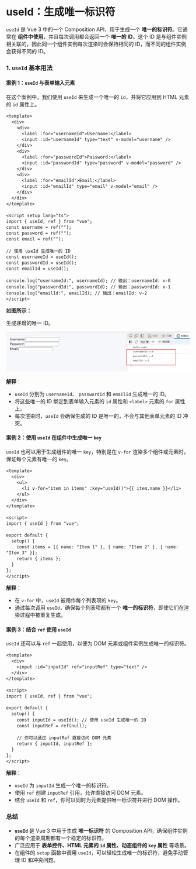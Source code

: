 # useId：生成唯一标识符

`useId` 是 Vue 3 中的一个 Composition API，用于生成一个 **唯一的标识符**。它通常在 **组件中使用**，并且每次调用都会返回一个 **唯一的 ID**。这个 ID 是与组件实例相关联的，因此同一个组件实例每次渲染时会保持相同的 ID，而不同的组件实例会获得不同的 ID。

### 1. `useId` 基本用法

#### 案例 1：`useId` 与表单输入元素

在这个案例中，我们使用 `useId` 来生成一个唯一的 `id`，并将它应用到 HTML 元素的 `id` 属性上。

```vue
<template>
  <div>
    <div>
      <label :for="usernameId">Username:</label>
      <input :id="usernameId" type="text" v-model="username" />
    </div>
    <div>
      <label :for="passwordId">Password:</label>
      <input :id="passwordId" type="password" v-model="password" />
    </div>
    <div>
      <label :for="emailId">Email:</label>
      <input :id="emailId" type="email" v-model="email" />
    </div>
  </div>
</template>

<script setup lang="ts">
import { useId, ref } from "vue";
const username = ref("");
const password = ref("");
const email = ref("");

// 使用 useId 生成唯一的 ID
const usernameId = useId();
const passwordId = useId();
const emailId = useId();

console.log("usernameId:", usernameId); // 输出：usernameId: v-0
console.log("passwordId:", passwordId); // 输出：passwordId: v-1
console.log("emailId:", emailId); // 输出：emailId: v-2
</script>
```

**如图所示：**

生成递增的唯一 ID。

![useId 生成的唯一 ID 示例](../images/userId-1.png)

**解释**：

- `useId` 分别为 `usernameId`、 `passwordId` 和 `emailId` 生成唯一的 ID。
- 将这些唯一的 ID 绑定到表单输入元素的 `id` 属性和 `<label>` 元素的 `for` 属性上。
- 每次渲染时，`useId` 会确保生成的 ID 是唯一的，不会与其他表单元素的 ID 冲突。

#### 案例 2：使用 `useId` 在组件中生成唯一 `key`

`useId` 也可以用于生成组件的唯一 `key`，特别是在 `v-for` 渲染多个组件或元素时，保证每个元素有唯一的 `key`。

```vue
<template>
  <div>
    <ul>
      <li v-for="item in items" :key="useId()">{{ item.name }}</li>
    </ul>
  </div>
</template>

<script>
import { useId } from "vue";

export default {
  setup() {
    const items = [{ name: "Item 1" }, { name: "Item 2" }, { name: "Item 3" }];
    return { items };
  }
};
</script>
```

**解释**：

- 在 `v-for` 中，`useId` 被用作每个列表项的 `key`。
- 通过每次调用 `useId`，确保每个列表项都有一个 **唯一的标识符**，即使它们在渲染过程中被重复生成。

#### 案例 3：结合 `ref` 使用 `useId`

`useId` 还可以与 `ref` 一起使用，以便为 DOM 元素或组件实例生成唯一的标识符。

```vue
<template>
  <div>
    <input :id="inputId" ref="inputRef" type="text" />
  </div>
</template>

<script>
import { useId, ref } from "vue";

export default {
  setup() {
    const inputId = useId(); // 使用 useId 生成唯一的 ID
    const inputRef = ref(null);

    // 你可以通过 inputRef 直接访问 DOM 元素
    return { inputId, inputRef };
  }
};
</script>
```

**解释**：

- `useId` 为 `inputId` 生成一个唯一的标识符。
- 使用 `ref` 创建 `inputRef` 引用，允许直接访问 DOM 元素。
- 结合 `useId` 和 `ref`，你可以同时为元素提供唯一标识符并进行 DOM 操作。

### **总结**

- **`useId`** 是 Vue 3 中用于生成 **唯一标识符** 的 Composition API，确保组件实例的每个渲染周期都有一个稳定的标识符。
- 广泛应用于 **表单控件、HTML 元素的 `id` 属性、动态组件的 `key` 属性** 等场景。
- 在组件的 `setup` 函数中调用 `useId`，可以轻松生成唯一的标识符，避免手动管理 ID 和冲突问题。
